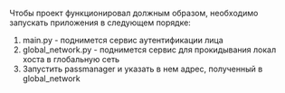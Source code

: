 Чтобы проект функционировал должным образом, необходимо
запускать приложения в следующем порядке:
1) main.py - поднимется сервис аутентификации лица
2) global\_network.py - поднимется сервис для прокидывания локал хоста в глобальную сеть
3) Запустить passmanager и указать в нем адрес, полученный в global\_network
